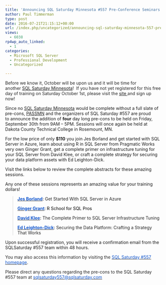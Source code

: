 ```yaml
---
title: 'Announcing SQL Saturday Minnesota #557 Pre-Conference Seminars!'
author: Paul Timmerman
type: post
date: 2016-07-21T21:15:12+00:00
url: /index.php/uncategorized/announcing-sql-saturday-minnesota-557-pre-conference-seminars/
views:
  - 6038
rp4wp_auto_linked:
  - 1
categories:
  - Microsoft SQL Server
  - Professional Development
  - Uncategorized

---
```

<span style="color: #272727">Before we know it, October will be upon us and it will be time for another <a href="http://www.sqlsaturday.com/557/eventhome.aspx" target="_blank">SQL Saturday Minnesota</a>!  If you have not yet registered for this free day of training on Saturday October 1st, please visit the <a href="http://www.sqlsaturday.com/557/eventhome.aspx" target="_blank">site </a>and sign up now!</span>

Since no <a href="http://www.sqlsaturday.com/557/eventhome.aspx" target="_blank">SQL Saturday Minnesota</a> would be complete without a full slate of pre-cons, <a href="http://passmn.org" target="_blank">PASSMN</a> and the organizers of SQL Saturday #557 are proud to announce the addition of **four** day long pre-cons to be held on <span class="aBn"><span class="aQJ">Friday, September 30th</span></span> from <span class="aBn"><span class="aQJ">9AM &#8211; 5PM</span></span>. Sessions will once again be held at Dakota County Technical College in Rosemount, MN.

For the low price of only **$110** you join Jes Borland and get started with SQL Server in Azure, learn about using R in SQL Server from Pragmatic Works very own Ginger Grant, get a complete primer on infrastructure tuning for your SQL Server from David Klee, or craft a complete strategy for securing your data platform assets with Ed Leighton-Dick.

Visit the links below to review the complete abstracts for these amazing sessions.

Any one of these sessions represents an amazing value for your training dollars!

> <span style="color: black"><strong><a href="https://sites.google.com/site/sqlsaturday557preconreg/home#CL1" target="_blank"><span style="color: #1155cc">Jes Borland</span></a></strong>: </span><span style="color: #272727">Get Started With SQL Server in Azure</span>
> 
> <span style="color: black"><strong><a href="https://sites.google.com/site/sqlsaturday557preconreg/home#BI1" target="_blank"><span style="color: #1155cc">Ginger Grant</span></a></strong>: R School for SQL Pros</span>
> 
> **<a href="https://sites.google.com/site/sqlsaturday557preconreg/home#DB1" target="_blank"><span style="color: #1155cc">David Klee</span></a>**<span style="color: black">: </span><span style="color: #272727">The Complete Primer to SQL Server Infrastructure Tuning</span>
> 
> <span style="color: black"><strong><a href="https://sites.google.com/site/sqlsaturday557preconreg/home#DB2" target="_blank"><span style="color: #1155cc">Ed Leighton-Dick</span></a></strong>: </span><span style="color: #272727">Securing the Data Platform: Crafting a Strategy That Works</span>

Upon successful registration, you will receive a confirmation email from the SQLSaturday #557 team within 48 hours.

<span style="color: #272727">You may also access this information by visiting the <a href="http://www.sqlsaturday.com/557/EventHome.aspx" target="_blank"><span style="color: #1155cc">SQL </span><span class="aBn"><span class="aQJ"><span style="color: #1155cc">Saturday</span></span></span><span style="color: #1155cc"> #557 homepage</span></a>.</span>

<span style="color: #272727">Please direct any questions regarding the pre-cons to the SQL Saturday #557 team at </span><a href="mailto:sqlsaturday557@sqlsaturday.com" target="_blank"><span style="color: #1155cc"><span style="color: #1155cc">sqlsaturday557@sqlsaturday.</span>com</span></a>